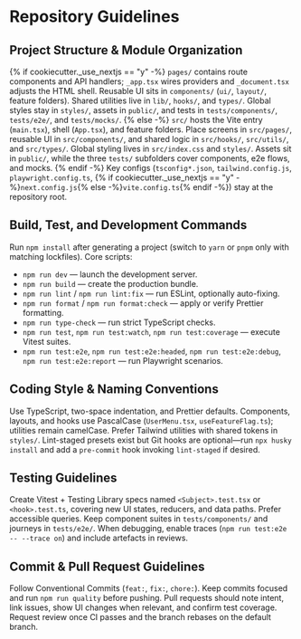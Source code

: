 # Repository Guidelines

## Project Structure & Module Organization
{% if cookiecutter._use_nextjs == "y" -%}
`pages/` contains route components and API handlers; `_app.tsx` wires providers and `_document.tsx` adjusts the HTML shell. Reusable UI sits in `components/` (`ui/`, `layout/`, feature folders). Shared utilities live in `lib/`, `hooks/`, and `types/`. Global styles stay in `styles/`, assets in `public/`, and tests in `tests/components/`, `tests/e2e/`, and `tests/mocks/`.
{% else -%}
`src/` hosts the Vite entry (`main.tsx`), shell (`App.tsx`), and feature folders. Place screens in `src/pages/`, reusable UI in `src/components/`, and shared logic in `src/hooks/`, `src/utils/`, and `src/types/`. Global styling lives in `src/index.css` and `styles/`. Assets sit in `public/`, while the three `tests/` subfolders cover components, e2e flows, and mocks.
{% endif -%}
Key configs (`tsconfig*.json`, `tailwind.config.js`, `playwright.config.ts`, {% if cookiecutter._use_nextjs == "y" -%}`next.config.js`{% else -%}`vite.config.ts`{% endif -%}) stay at the repository root.

## Build, Test, and Development Commands
Run `npm install` after generating a project (switch to `yarn` or `pnpm` only with matching lockfiles). Core scripts:
- `npm run dev` — launch the development server.
- `npm run build` — create the production bundle.
- `npm run lint` / `npm run lint:fix` — run ESLint, optionally auto-fixing.
- `npm run format` / `npm run format:check` — apply or verify Prettier formatting.
- `npm run type-check` — run strict TypeScript checks.
- `npm run test`, `npm run test:watch`, `npm run test:coverage` — execute Vitest suites.
- `npm run test:e2e`, `npm run test:e2e:headed`, `npm run test:e2e:debug`, `npm run test:e2e:report` — run Playwright scenarios.

## Coding Style & Naming Conventions
Use TypeScript, two-space indentation, and Prettier defaults. Components, layouts, and hooks use PascalCase (`UserMenu.tsx`, `useFeatureFlag.ts`); utilities remain camelCase. Prefer Tailwind utilities with shared tokens in `styles/`. Lint-staged presets exist but Git hooks are optional—run `npx husky install` and add a `pre-commit` hook invoking `lint-staged` if desired.

## Testing Guidelines
Create Vitest + Testing Library specs named `<Subject>.test.tsx` or `<hook>.test.ts`, covering new UI states, reducers, and data paths. Prefer accessible queries. Keep component suites in `tests/components/` and journeys in `tests/e2e/`. When debugging, enable traces (`npm run test:e2e -- --trace on`) and include artefacts in reviews.

## Commit & Pull Request Guidelines
Follow Conventional Commits (`feat:`, `fix:`, `chore:`). Keep commits focused and run `npm run quality` before pushing. Pull requests should note intent, link issues, show UI changes when relevant, and confirm test coverage. Request review once CI passes and the branch rebases on the default branch.
